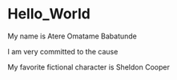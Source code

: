 # Hello_World
My name is Atere Omatame Babatunde

I am very committed to the cause

My favorite fictional character is Sheldon Cooper

